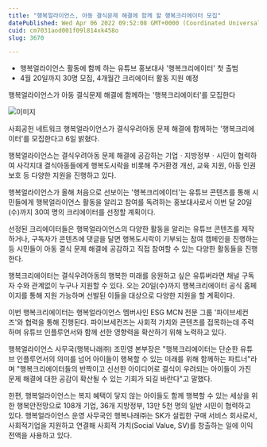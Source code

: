 ```yaml
---
title: "행복얼라이언스, 아동 결식문제 해결에 함께 할 행복크리에이터 모집"
datePublished: Wed Apr 06 2022 09:52:08 GMT+0000 (Coordinated Universal Time)
cuid: cm7031aod001f09l814xk458o
slug: 3670

---
```



- 행복얼라이언스 활동에 함께 하는 유튜브 홍보대사 '행복크리에이터' 첫 출범
- 4월 20일까지 30명 모집, 4개월간 크리에이터 활동 지원 예정

행복얼라이언스가 아동 결식문제 해결에 함께하는 '행복크리에이터'를 모집한다

![이미지](https://cdn.hashnode.com/res/hashnode/image/upload/v1739254184351/f827f453-d64a-45bc-b7e1-e88b174ef203.png)

사회공헌 네트워크 행복얼라이언스가 결식우려아동 문제 해결에 함께하는 '행복크리에이터'를 모집한다고 6일 밝혔다.

행복얼라이언스는 결식우려아동 문제 해결에 공감하는 기업ㆍ지방정부ㆍ시민이 협력하여 사각지대 결식아동들에게 행복도시락을 비롯해 주거환경 개선, 교육 지원, 아동 인권 보호 등 다양한 지원을 진행하고 있다.

행복얼라이언스가 올해 처음으로 선보이는 '행복크리에이터'는 유튜브 콘텐츠를 통해 시민들에게 행복얼라이언스 활동을 알리고 참여를 독려하는 홍보대사로서 이번 달 20일(수)까지 30여 명의 크리에이터를 선정할 계획이다.

선정된 크리에이터들은 행복얼라이언스의 다양한 활동을 알리는 유튜브 콘텐츠를 제작하거나, 구독자가 콘텐츠에 댓글을 달면 행복도시락이 기부되는 참여 캠페인을 진행하는 등 시민들이 아동 결식 문제 해결에 공감하고 직접 참여할 수 있는 다양한 활동들을 진행한다.

행복크리에이터는 결식우려아동의 행복한 미래를 응원하고 싶은 유튜버라면 채널 구독자 수와 관계없이 누구나 지원할 수 있다. 오는 20일(수)까지 행복크리에이터 공식 홈페이지를 통해 지원 가능하며 선발된 이들을 대상으로 다양한 지원을 할 계획이다.

이번 행복크리에이터는 행복얼라이언스 멤버사인 ESG MCN 전문 그룹 '파이브세컨즈'와 협력을 통해 진행된다. 파이브세컨즈는 사회적 가치와 콘텐츠를 접목하는데 주력하며 유튜브 인플루언서와 함께 선한 영향력을 확산하기 위해 노력하고 있다.

행복얼라이언스 사무국(행복나래㈜) 조민영 본부장은 "행복크리에이터는 단순한 유튜브 인플루언서의 의미를 넘어 아이들이 행복할 수 있는 미래를 위해 함께하는 파트너"라며 "행복크리에이터들의 반짝이고 신선한 아이디어로 결식이 우려되는 아이들이 가진 문제 해결에 대한 공감이 확산될 수 있는 기회가 되길 바란다"고 말했다.

한편, 행복얼라이언스는 복지 혜택이 닿지 않는 아이들도 함께 행복할 수 있는 세상을 위한 행복안전망으로 108개 기업, 36개 지방정부, 13만 5천 명의 일반 시민이 협력하고 있다. 행복얼라이언스 운영 사무국인 행복나래㈜는 SK가 설립한 구매 서비스 회사로서, 사회적기업을 지원하고 연결해 사회적 가치(Social Value, SV)를 창출하는 일에 이익 전액을 사용하고 있다.